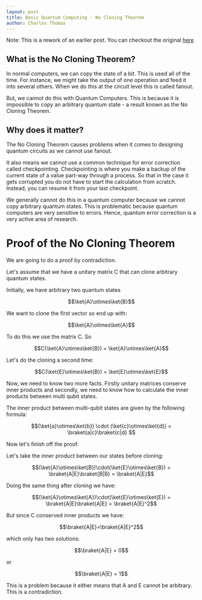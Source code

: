 ```yaml
---
layout: post
title: Basic Quantum Computing - No Cloning Theorem
author: Charles Thomas
---
```


Note: This is a rework of an earlier post. You can checkout the original [here](https://ottermad.github.io/2021/12/22/No-Cloning-Theorem.html)

## What is the No Cloning Theorem?
In normal computers, we can copy the state of a bit. This is used all of the time. For instance, we might take the output of one operation and feed it into several others. When we do this at the circuit level this is called fanout.

But, we cannot do this with Quantum Computers. This is because it is impossible to copy an arbitrary quantum state - a result known as the No Cloning Theorem.

## Why does it matter?

The No Cloning Theorem causes problems when it comes to designing quantum circuits as we cannot use fanout. 

It also means we cannot use a common technique for error correction called checkpointing. Checkpointing is where you make a backup of the current state of a value part-way through a process.  So that in the case it gets corrupted you do not have to start the calculation from scratch. Instead, you can resume it from your last checkpoint.

We generally cannot do this in a quantum computer because we cannot copy arbitrary quantum states. This is problematic because quantum computers are very sensitive to errors. Hence, quantum error correction is a very active area of research.

# Proof of the No Cloning Theorem
We are going to do a proof by contradiction.

Let's assume that we have a unitary matrix C that can clone arbitrary quantum states.

Initially, we have arbitrary two quantum states 

$$\ket{A}\otimes\ket{B}$$ 

We want to clone the first vector so end up with:

$$\ket{A}\otimes\ket{A}$$ 


To do this we use the matrix C. So

$$C(\ket{A}\otimes\ket{B}) = \ket{A}\otimes\ket{A}$$


Let's do the cloning a second time:

$$C(\ket{E}\otimes\ket{B}) = \ket{E}\otimes\ket{E}$$

Now, we need to know two more facts. Firstly unitary matrices conserve inner products and secondly, we need to know how to calculate the inner products between multi qubit states.

The inner product between multi-qubit states are given by the following formula:

$$(\ket{a}\otimes\ket{b}) \cdot (\ket{c}\otimes\ket{d}) = \braket{a|c}\braket{c|d} $$ 

Now let's finish off the proof:

Let's take the inner product between our states before cloning:

$$(\ket{A}\otimes\ket{B})\cdot(\ket{E}\otimes\ket{B}) = \braket{A|E}\braket{B|B} = \braket{A|E}$$

Doing the same thing after cloning we have:

$$(\ket{A}\otimes\ket{A})\cdot(\ket{E}\otimes\ket{E}) = \braket{A|E}\braket{A|E} = \braket{A|E}^2$$

But since C conserved inner products we have:

$$\braket{A|E}=\braket{A|E}^2$$

which only has two solutions:

$$\braket{A|E} = 0$$ 

or 

$$\braket{A|E} = 1$$ 

This is a problem because it either means that A and E cannot be arbitrary. This is a contradiction.
